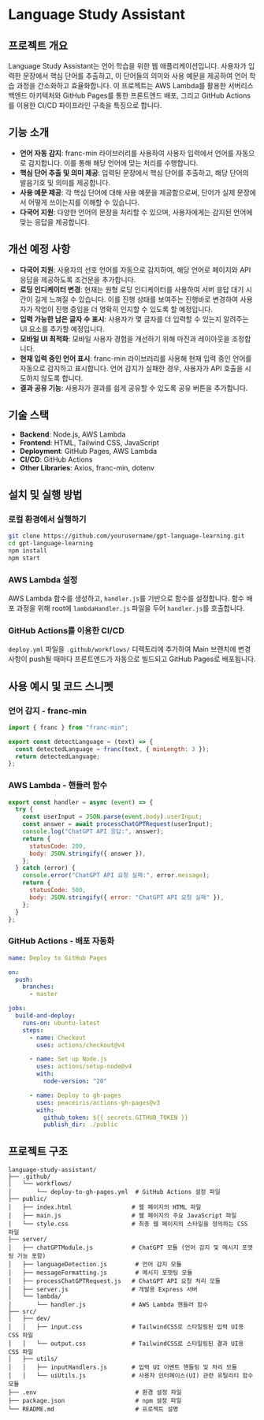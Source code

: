 # Language Study Assistant

## 프로젝트 개요

Language Study Assistant는 언어 학습을 위한 웹 애플리케이션입니다. 사용자가 입력한 문장에서 핵심 단어를 추출하고, 이 단어들의 의미와 사용 예문을 제공하여 언어 학습 과정을 간소화하고 효율화합니다. 이 프로젝트는 AWS Lambda를 활용한 서버리스 백엔드 아키텍처와 GitHub Pages를 통한 프론트엔드 배포, 그리고 GitHub Actions를 이용한 CI/CD 파이프라인 구축을 특징으로 합니다.

## 기능 소개

- **언어 자동 감지**: franc-min 라이브러리를 사용하여 사용자 입력에서 언어를 자동으로 감지합니다. 이를 통해 해당 언어에 맞는 처리를 수행합니다.
- **핵심 단어 추출 및 의미 제공**: 입력된 문장에서 핵심 단어를 추출하고, 해당 단어의 발음기호 및 의미를 제공합니다.
- **사용 예문 제공**: 각 핵심 단어에 대해 사용 예문을 제공함으로써, 단어가 실제 문장에서 어떻게 쓰이는지를 이해할 수 있습니다.
- **다국어 지원**: 다양한 언어의 문장을 처리할 수 있으며, 사용자에게는 감지된 언어에 맞는 응답을 제공합니다.

## 개선 예정 사항

- **다국어 지원**: 사용자의 선호 언어를 자동으로 감지하여, 해당 언어로 페이지와 API 응답을 제공하도록 조건문을 추가합니다.
- **로딩 인디케이터 변경**: 현재는 원형 로딩 인디케이터를 사용하여 서버 응답 대기 시간이 길게 느껴질 수 있습니다. 이를 진행 상태를 보여주는 진행바로 변경하여 사용자가 작업이 진행 중임을 더 명확히 인지할 수 있도록 할 예정입니다.
- **입력 가능한 남은 글자 수 표시**: 사용자가 몇 글자를 더 입력할 수 있는지 알려주는 UI 요소를 추가할 예정입니다.
- **모바일 UI 최적화**: 모바일 사용자 경험을 개선하기 위해 마진과 레이아웃을 조정합니다.
- **현재 입력 중인 언어 표시**: franc-min 라이브러리를 사용해 현재 입력 중인 언어를 자동으로 감지하고 표시합니다. 언어 감지가 실패한 경우, 사용자가 API 호출을 시도하지 않도록 합니다.
- **결과 공유 기능**: 사용자가 결과를 쉽게 공유할 수 있도록 공유 버튼을 추가합니다.

## 기술 스택

- **Backend**: Node.js, AWS Lambda
- **Frontend**: HTML, Tailwind CSS, JavaScript
- **Deployment**: GitHub Pages, AWS Lambda
- **CI/CD**: GitHub Actions
- **Other Libraries**: Axios, franc-min, dotenv

## 설치 및 실행 방법

### 로컬 환경에서 실행하기

```bash
git clone https://github.com/yourusername/gpt-language-learning.git
cd gpt-language-learning
npm install
npm start
```

### AWS Lambda 설정

AWS Lambda 함수를 생성하고, `handler.js`를 기반으로 함수를 설정합니다. 함수 배포 과정을 위해 root에 `lambdaHandler.js` 파일을 두어 `handler.js`를 호출합니다.

### GitHub Actions를 이용한 CI/CD

`deploy.yml` 파일을 `.github/workflows/` 디렉토리에 추가하여 Main 브랜치에 변경 사항이 push될 때마다 프론트엔드가 자동으로 빌드되고 GitHub Pages로 배포됩니다.

## 사용 예시 및 코드 스니펫

### 언어 감지 - franc-min

```javascript
import { franc } from "franc-min";

export const detectLanguage = (text) => {
  const detectedLanguage = franc(text, { minLength: 3 });
  return detectedLanguage;
};
```

### AWS Lambda - 핸들러 함수

```javascript
export const handler = async (event) => {
  try {
    const userInput = JSON.parse(event.body).userInput;
    const answer = await processChatGPTRequest(userInput);
    console.log("ChatGPT API 응답:", answer);
    return {
      statusCode: 200,
      body: JSON.stringify({ answer }),
    };
  } catch (error) {
    console.error("ChatGPT API 요청 실패:", error.message);
    return {
      statusCode: 500,
      body: JSON.stringify({ error: "ChatGPT API 요청 실패" }),
    };
  }
};
```

### GitHub Actions - 배포 자동화

```yaml
name: Deploy to GitHub Pages

on:
  push:
    branches:
      - master

jobs:
  build-and-deploy:
    runs-on: ubuntu-latest
    steps:
      - name: Checkout
        uses: actions/checkout@v4

      - name: Set up Node.js
        uses: actions/setup-node@v4
        with:
          node-version: "20"

      - name: Deploy to gh-pages
        uses: peaceiris/actions-gh-pages@v3
        with:
          github_token: ${{ secrets.GITHUB_TOKEN }}
          publish_dir: ./public
```

## 프로젝트 구조

```
language-study-assistant/
├── .github/
│   └── workflows/
│       └── deploy-to-gh-pages.yml  # GitHub Actions 설정 파일
├── public/
│   ├── index.html                 # 웹 페이지의 HTML 파일
│   ├── main.js                    # 웹 페이지의 주요 JavaScript 파일
│   └── style.css                  # 최종 웹 페이지의 스타일을 정의하는 CSS 파일
├── server/
│   ├── chatGPTModule.js           # ChatGPT 모듈 (언어 감지 및 메시지 포맷팅 기능 포함)
│   ├── languageDetection.js        # 언어 감지 모듈
│   ├── messageFormatting.js        # 메시지 포맷팅 모듈
│   ├── processChatGPTRequest.js   # ChatGPT API 요청 처리 모듈
│   ├── server.js                  # 개발용 Express 서버
│   └── lambda/
│       └── handler.js             # AWS Lambda 핸들러 함수
├── src/
│   ├── dev/
│   │   ├── input.css              # TailwindCSS로 스타일링된 입력 UI용 CSS 파일
│   │   └── output.css             # TailwindCSS로 스타일링된 결과 UI용 CSS 파일
│   ├── utils/
│   │   ├── inputHandlers.js       # 입력 UI 이벤트 핸들링 및 처리 모듈
│   │   └── uiUtils.js             # 사용자 인터페이스(UI) 관련 유틸리티 함수 모듈
├── .env                            # 환경 설정 파일
├── package.json                    # npm 설정 파일
└── README.md                       # 프로젝트 설명

```

